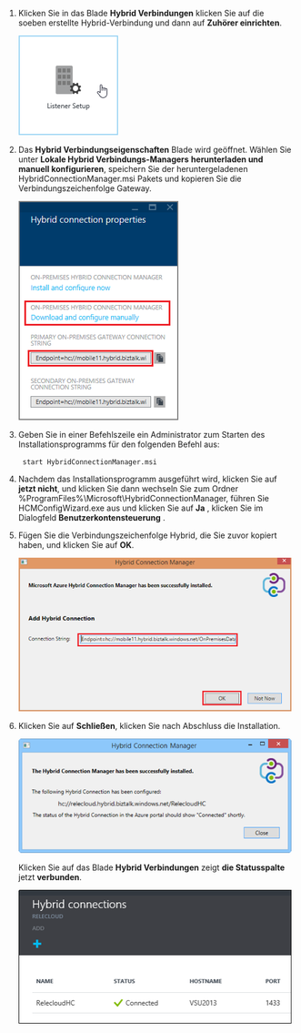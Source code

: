 
1. Klicken Sie in das Blade **Hybrid Verbindungen** klicken Sie auf die soeben erstellte Hybrid-Verbindung und dann auf **Zuhörer einrichten**.
    
    ![Klicken Sie auf Zuhörer einrichten](./media/app-service-hybrid-connections-manager-install/D04ClickListenerSetup.png)
    
4. Das **Hybrid Verbindungseigenschaften** Blade wird geöffnet. Wählen Sie unter **Lokale Hybrid Verbindungs-Managers** **herunterladen und manuell konfigurieren**, speichern Sie der heruntergeladenen HybridConnectionManager.msi Pakets und kopieren Sie die Verbindungszeichenfolge Gateway.
    
    ![Klicken Sie hier, um zu installieren](./media/app-service-hybrid-connections-manager-install/D05ClickToInstallHCM.png)
    
5. Geben Sie in einer Befehlszeile ein Administrator zum Starten des Installationsprogramms für den folgenden Befehl aus:

        start HybridConnectionManager.msi
 
7. Nachdem das Installationsprogramm ausgeführt wird, klicken Sie auf **jetzt nicht**, und klicken Sie dann wechseln Sie zum Ordner %ProgramFiles%\Microsoft\HybridConnectionManager, führen Sie HCMConfigWizard.exe aus und klicken Sie auf **Ja** , klicken Sie im Dialogfeld **Benutzerkontensteuerung** .
        
7. Fügen Sie die Verbindungszeichenfolge Hybrid, die Sie zuvor kopiert haben, und klicken Sie auf **OK**. 
    
    ![Installieren von](./media/app-service-hybrid-connections-manager-install/D08aHCMInstallManual.png)
    
8. Klicken Sie auf **Schließen**, klicken Sie nach Abschluss die Installation.
    
    ![Klicken Sie auf Schließen](./media/app-service-hybrid-connections-manager-install/D09HCMInstallComplete.png)
    
    Klicken Sie auf das Blade **Hybrid Verbindungen** zeigt **die Statusspalte** jetzt **verbunden**. 
    
    ![Status verbunden](./media/app-service-hybrid-connections-manager-install/D10HCStatusConnected.png)